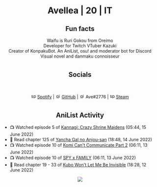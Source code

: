 <h1 align="center">
Avellea | 20 | IT
</h1>



<h2 align="center">
Fun facts
</h2>

<p align="center">
Waifu is Ruri Gokou from Oreimo<br>
Developer for Twitch VTuber Kazuki<br>
Creator of KonpakuBot. An AniList, osu! and moderator bot for Discord<br>
Visual novel and danmaku connoisseur
</p>

<h1>
<h2 align="center">Socials</h2>
<br>
<p align="center">
<img src="https://open.scdn.co/cdn/images/favicon.5cb2bd30.ico" alt="spotify logo" width="16"> <a href="https://open.spotify.com/user/2r8tkjt7qlh7uo7k06z43t63a">Spotify</a> | <img src="https://github.com/fluidicon.png" alt="github logo" width="16"> <a href="https://github.com/Avellea">GitHub</a> | <img src="https://i.imgur.com/ywxedYu.png" alt="github logo" width="16"> Ave#2776 | <img src="https://store.steampowered.com/favicon.ico" alt="spotify logo" width="16"> <a href="https://steamcommunity.com/id/Avellea/">Steam</a>
</p>
<h1>

<h2 align="center">AniList Activity</h2>

<!-- ANILIST_ACTIVITY:start -->

-   📺 Watched episode 5 of [Kannagi: Crazy Shrine Maidens](https://anilist.co/anime/3958) (05:44, 15 June 2022)
-   📖 Read chapter 125 of [Yancha Gal no Anjou-san](https://anilist.co/manga/101315) (18:48, 14 June 2022)
-   📺 Watched episode 10 of [Komi Can't Communicate Part 2](https://anilist.co/anime/142984) (06:11, 13 June 2022)
-   📺 Watched episode 10 of [SPY x FAMILY](https://anilist.co/anime/140960) (06:11, 13 June 2022)
-   📖 Read chapter 19 - 33 of [Kubo Won't Let Me Be Invisible](https://anilist.co/manga/112981) (18:28, 12 June 2022)

<!-- ANILIST_ACTIVITY:end -->


<!-- ---
  
<p align="center">
<img src="https://count.getloli.com/get/@avellea?theme=gelbooru" alt=":name" />
<p>
  
--- -->



<p align="center">
<img src="https://i.pinimg.com/originals/5f/95/04/5f9504eb5a7d27ec7a6121b9e9aa48b3.gif">
<p>
